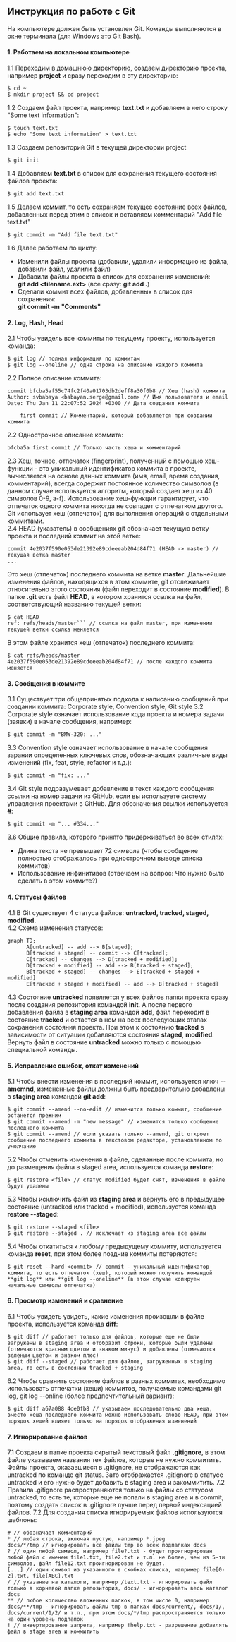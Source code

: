 ## Инструкция по работе с Git
На компьютере должен быть установлен Git. Команды выполняются в окне терминала (для Windows это Git Bash).
#### 1. Работаем на локальном компьютере
1.1 Переходим в домашнюю директорию, создаем директорию проекта, например **project** и сразу переходим в эту директорию:
```
$ cd ~
$ mkdir project && cd project
```
1.2 Создаем файл проекта, например **text.txt** и добавляем в него строку "Some text information":
```
$ touch text.txt
$ echo "Some text information" > text.txt
```
1.3 Создаем репозиторий Git в текущей директории project
```
$ git init
```
1.4 Добавляем **text.txt** в список для сохранения текущего состояния файлов проекта:
```
$ git add text.txt
```
1.5 Делаем коммит, то есть сохраняем текущее состояние всех файлов, добавленных перед этим в список и оставляем комментарий "Add file text.txt"
```
$ git commit -m "Add file text.txt"
```
1.6 Далее работаем по циклу:
* Изменили файлы проекта (добавили, удалили информацию из файла, добавили файл, удалили файл)
* Добавили файлы проекта в список для сохранения изменений:<br>
**git add <filename.ext>** (все сразу: **git add .**)
* Сделали коммит всех файлов, добавленных в список для сохранения:<br>
**git commit -m "Comments"**
#### 2. Log, Hash, Head
2.1 Чтобы увидель все коммиты по текущему проекту, используется команда:
```
$ git log // полная информация по коммитам
$ git log --oneline // одна строка на описание каждого коммита
```
2.2 Полное описание коммита:
```
commit bfcba5af55c74fc2f40a01703db2deff8a30f0b8 // Хеш (hash) коммита
Author: svbabaya <babayan.serge@gmail.com> // Имя пользователя и email
Date: Thu Jan 11 22:07:52 2024 +0300 // Дата создания коммита

    first commit // Комментарий, который добавляется при создании коммита
```
2.2 Однострочное описание коммита:
```
bfcba5a first commit // Только часть хеша и комментарий
```
2.3 Хеш, точнее, отпечаток (fingerprint), полученный с помощью хеш-функции - это уникальный идентификатор коммита в проекте, вычисляется на основе данных коммита (имя, email, время создания, комментарий), всегда содержит постоянное количество символов (в данном случае используется алгоритм, который создает хеш из 40 символов 0-9, a-f). Использование хеш-функции гарантирует, что отпечаток одного коммита никогда не совпадет с отпечатком другого. Git использует хеш (отпечаток) для выполнения операций с отдельными коммитами.<br>
2.4 HEAD (указатель) в сообщениях git обозначает текущую ветку проекта и последний коммит на этой ветке:
```
commit 4e2037f590e053de21392e89cdeeeab204d84f71 (HEAD -> master) // текущая ветка master
...
```
Это хеш (отпечаток) последнего коммита на ветке **master**. Дальнейшие изменения файлов, находящихся в этом коммите, git отслеживает относительно этого состояния (файл переходит в состояние **modified**). В папке **.git** есть файл **HEAD**, в котором хранится ссылка на файл, соответствующий названию текущей ветки:
```
$ cat HEAD
ref: refs/heads/master``` // ссылка на файл master, при изменении текущей ветки ссылка меняется
```
В этом файле хранится хеш (отпечаток) последнего коммита:
```
$ cat refs/heads/master
4e2037f590e053de21392e89cdeeeab204d84f71 // после каждого коммита меняется
```
#### 3. Сообщения в коммите
3.1 Существует три общепринятых подхода к написанию сообщений при создании коммита: Corporate style, Convention style, Git style
3.2 Corporate style означает использование кода проекта и номера задачи (заявки) в начале сообщения, например:
```
$ git commit -m "BMW-320: ..."
```
3.3 Convention style означает использование в начале сообщения зарании определенных ключевых слов, обозначающих различные виды изменений (fix, feat, style, refactor и т.д.):
```
$ git commit -m "fix: ..."
```
3.4 Git style подразумевает добавление в текст каждого сообщения ссылки на номер задачи из GitHub, если вы используете систему управления проектами в GitHub. Для обозначения ссылки используется **#**:
```
$ git commit -m "... #334..."
```
3.6 Общие правила, которого принято придерживаться во всех стилях:
* Длина текста не превышает 72 символа (чтобы сообщение полностью отображалось при однострочном выводе списка коммитов)
* Использование инфинитивов (отвечаем на вопрос: Что нужно было сделать в этом коммите?)
#### 4. Статусы файлов
4.1 В Git cуществует 4 статуса файлов: **untracked, tracked, staged, modified**.<br> 
4.2 Схема изменения статусов:

```mermaid
graph TD;
      A[untracked] -- add --> B[staged];
      B[tracked + staged] -- commit --> C[tracked];
      C[tracked] -- changes --> D[tracked + modified];
      D[tracked + modified] -- add --> B[tracked + staged];
      B[tracked + staged] -- changes --> E[tracked + staged + modified]
      E[tracked + staged + modified] -- add --> B[tracked + staged]
```

4.3 Состояние **untracked** появляется у всех файлов папки проекта сразу после создания репозитория командой **init**. А после первого добавления файла в **staging area** командой **add**, файл переходит в состояние **tracked** и остается в нем на всех последующих этапах сохранения состояния проекта. При этом к состоянию **tracked** в зависимости от ситуации добавляются состояния **staged**, **modified**. Вернуть файл в состояние **untracked** можно только с помощью специальной команды.
#### 5. Исправление ошибок, откат изменений
5.1 Чтобы внести изменения в последний коммит, используется ключ **--amemnd**, измененные файлы должны быть предварительно добавлены в **staging area** командой **git add**:
```
$ git commit --amend --no-edit // изменится только коммит, сообщение останется прежним
$ git commit --amend -m "new message" // изменится только сообщение последнего коммита
S git commit --amend // если указать только --amend, git откроет сообщение последнего коммита в текстовом редакторе, установленном по умолчанию
```
5.2 Чтобы отменить изменения в файле, сделанные после коммита, но до размещения файла в staged area, используется команда **restore**:
```
$ git restore <file> // статус modified будет снят, изменения в файле будут удалены
```
5.3 Чтобы исключить файл из **staging area** и вернуть его в предыдущее состояние (untracked или tracked + modified), используется команда **restore --staged**:
```
$ git restore --staged <file>
$ git restore --staged . // исключает из staging area все файлы
```
5.4 Чтобы откатиться к любому предыдущему коммиту, используется команда **reset**, при этом более поздние коммиты потеряются:
```
$ git reset --hard <commit> // commit - уникальный идентификатор коммита, то есть отпечаток (хеш), который можно получить командой **git log** или **git log --oneline** (в этом случае копируем начальные символы отпечатка)
```
#### 6. Просмотр изменений и сравнение
6.1 Чтобы увидеть увидеть, какие изменения произошли в файле проекта, используется команда **diff**:
```
$ git diff // работает только для файлов, которые еще не были загружены в staging area и отобразит строки, которые были удалены (отмечаются красным цветом и знаком минус) и добавлены (отмечаются зеленым цветом и знаком плюс)
$ git diff --staged // работает для файлов, загруженных в staging area, то есть в состоянии tracked + staging
```
6.2 Чтобы сравнить состояние файлов в разных коммитах, необходимо использовать отпечатки (хеши) коммитов, получаемые командами git log, git log --online (более предпочтительный вариант):
```
$ git diff a67a088 4de0fb8 // указываем последовательно два хеша, вместо хеша последнего коммита можно использовать слово HEAD, при этом порядок хешей влияет только на порядок отображения изменений
```
#### 7. Игнорирование файлов
7.1 Создаем в папке проекта скрытый текстовый файл **.gitignore**, в этом файле указываем названия тех файлов, которые не нужно коммитить. Файлы проекта, оказавшиеся в .gitignore, не отображаются как untracked по команде git status. Зато отображается .gitignore в статусе untracked и его нужно будет добавить в staging area и закоммитить.
7.2 Правила .gitignore распространяются только на файлы со статусом untracked, то есть те, которые еще не попали в staging area и в commit, поэтому создать список в .gitignore лучше перед первой индексацией файлов.
7.2 Для создания списка игнорируемых файлов используются шаблоны:
```
# // обозначает комментарий
* // любая строка, включая пустую, например *.jpeg
docs/*/tmp // игнорировать все файлы tmp во всех подпапках docs
? // один любой символ, например file?.txt - будет проигнорирован любой файл с именем file1.txt, file2.txt и т.п. не более, чем из 5-ти символов, файл file12.txt проигнорирован не будет.
[...] // один символ из указанного в скобках списка, например file[0-2].txt, file[ABC].txt
/ // указание на каталоги, например /text.txt - игнорировать файл только в корневой папке репозитория, docs/ - игнорировать весь каталог docs
** // любое количество вложенных папкок, в том числе 0, например docs/**/tmp - игнорировать файлы tmp в папках docs/current/, docs/1/, docs/current/1/2/ и т.п., при этом docs/*/tmp распространяется только на один уровень подпапок
! // инвертирование запрета, например !help.txt - разрешение добавлять файл в stage area и коммитить
```

